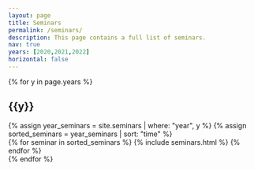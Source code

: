```yaml
---
layout: page
title: Seminars
permalink: /seminars/
description: This page contains a full list of seminars.
nav: true
years: [2020,2021,2022]
horizontal: false
---
```

<div class="projects">
{% for y in page.years %}
    <h2 class="year">{{y}}</h2>
    {% assign year_seminars = site.seminars | where: "year", y %}
    {% assign sorted_seminars = year_seminars | sort: "time" %}
	<div class="container">
	    <div class="row row-cols-1">
            {% for seminar in sorted_seminars %}
    	         {% include seminars.html %}
	    {% endfor %}
	    </div>
	</div>
{% endfor %}

</div>
